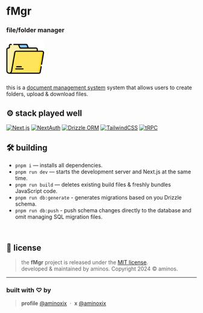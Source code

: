 # fMgr

### file/folder manager

<img src="./public/fmgr.png" height="100px" width="100px" />

this is a [document management system](https://fmgr.vercel.app) system that allows users to create folders, upload & download files.

## ⚙️ stack played well

[![Next.js](https://img.shields.io/badge/next%20js-000000?style=for-the-badge&logo=nextdotjs&logoColor=white)](https://nextjs.org) [![NextAuth](https://img.shields.io/badge/NextAuth-346df1?style=for-the-badge&logo=nextauth&logoColor=white)](https://next-auth.js.org) [![Drizzle ORM](https://img.shields.io/badge/drizzle-C5F74F?style=for-the-badge&logo=drizzle&logoColor=black)](https://orm.drizzle.team) [![TailwindCSS](https://img.shields.io/badge/tailwindcss-%2338B2AC.svg?style=for-the-badge&logo=tailwind-css&logoColor=white)](https://tailwindcss.com) [![tRPC](https://img.shields.io/badge/tRPC-%232596BE.svg?style=for-the-badge&logo=tRPC&logoColor=white) ](https://trpc.io)

## 🛠 building

- `pnpm i` — installs all dependencies.
- `pnpm run dev` — starts the development server and Next.js at the same time.
- `pnpm run build` — deletes existing build files & freshly bundles JavaScript code.
- `pnpm run db:generate` - generates migrations based on you Drizzle schema.
- `pnpm run db:push` - push schema changes directly to the database and omit managing SQL migration files.

<br />

## 📰 license

> the **fMgr** project is released under the [MIT license](https://github.com/aminoxix/fmgr/blob/main/LICENSE). <br> developed &amp; maintained by aminos. Copyright 2024 © aminos.

<hr>

### built with ♡ by

> **profile** <a href="https://aminoxix.vercel.app" target="_blank" rel="noopener">@aminoxix</a> &nbsp;&middot;&nbsp; **x** <a href="https://twitter.com/aminoxix" target="_blank" rel="noopener">@aminoxix</a>

